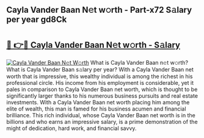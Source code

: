 ## Cayla Vander Baan N𝚎t w𝚘rth - Part-x72 S𝚊lary per year gd8Ck

# <h2><a href="http://gc56yv6.nevu.top/?p=Cayla+Vander+Baan">🔗 👉🔴 Cayla Vander Baan N𝚎t w𝚘rth - S𝚊lary</a></h2>

[![Cayla Vander Baan N𝚎t W𝚘rth](https://i.imgur.com/Oavwk0R.jpeg)](http://gc56yv6.nevu.top/?p=Cayla+Vander+Baan)
What is Cayla Vander Baan n𝚎t w𝚘rth? What is Cayla Vander Baan s𝚊lary per year?
With a Cayla Vander Baan net worth that is impressive, this wealthy individual is among the richest in his professional circle. His income from his employment is considerable, yet it pales in comparison to Cayla Vander Baan net worth, which is thought to be significantly larger thanks to his numerous business pursuits and real estate investments. With a Cayla Vander Baan net worth placing him among the elite of wealth, this man is famed for his business acumen and financial brilliance. This rich individual, whose Cayla Vander Baan net worth is in the billions and who earns an impressive salary, is a prime demonstration of the might of dedication, hard work, and financial savvy.
